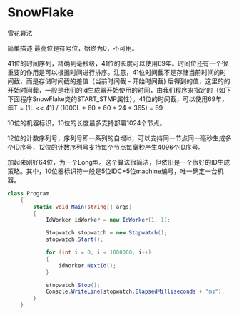 # SnowFlake
雪花算法



简单描述
最高位是符号位，始终为0，不可用。

41位的时间序列，精确到毫秒级，41位的长度可以使用69年。时间位还有一个很重要的作用是可以根据时间进行排序。注意，41位时间截不是存储当前时间的时间截，而是存储时间截的差值（当前时间截 - 开始时间截) 后得到的值，这里的的开始时间截，一般是我们的id生成器开始使用的时间，由我们程序来指定的（如下下面程序SnowFlake类的START_STMP属性）。41位的时间截，可以使用69年，年T = (1L << 41) / (1000L * 60 * 60 * 24 * 365) = 69

10位的机器标识，10位的长度最多支持部署1024个节点。

12位的计数序列号，序列号即一系列的自增id，可以支持同一节点同一毫秒生成多个ID序号，12位的计数序列号支持每个节点每毫秒产生4096个ID序号。

加起来刚好64位，为一个Long型。这个算法很简洁，但依旧是一个很好的ID生成策略。其中，10位器标识符一般是5位IDC+5位machine编号，唯一确定一台机器。




``` c#
class Program
    {
        static void Main(string[] args)
        {
            IdWorker idWorker = new IdWorker(1, 1);

            Stopwatch stopwatch = new Stopwatch();
            stopwatch.Start();

            for (int i = 0; i < 1000000; i++)
            {
                idWorker.NextId();
            }

            stopwatch.Stop();
            Console.WriteLine(stopwatch.ElapsedMilliseconds + "ms");
        }
    }
```
